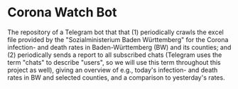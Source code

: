 # Corona Watch Bot

The repository of a Telegram bot that that (1) periodically crawls the excel file provided by the
"Sozialministerium Baden Württemberg" for the Corona infection- and death rates in
Baden-Württemberg (BW) and its counties; and (2) periodically sends a report to all subscribed
chats (Telegram uses the term "chats" to describe "users", so we will use this term throughout
this project as well), giving an overview of e.g., today's infection- and death rates in BW and
selected counties, and a comparison to yesterday's rates.
